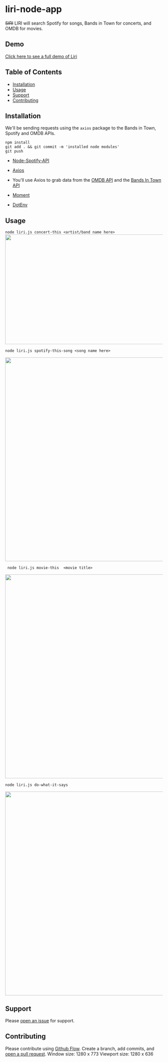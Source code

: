 # liri-node-app
~~SIRI~~ LIRI will search Spotify for songs, Bands in Town for concerts, and OMDB for movies.

## Demo
[Click here to see a full demo of Liri](https://www.youtube.com/watch?v=wBWvw02D9ao&feature=youtu.be&fbclid=IwAR32bexvGzCffdhB52hbuG2F1g1yC8h-HjIZx-kBhFa9vRYx6QMHU8dkshM)

## Table of Contents

- [Installation](#installation)
- [Usage](#usage)
- [Support](#support)
- [Contributing](#contributing)


## Installation

 We'll be sending requests using the `axios` package to the Bands in Town, Spotify and OMDB APIs.

 ```
 npm install 
 git add . && git commit -m 'installed node modules'
 git push

 ```

* [Node-Spotify-API](https://www.npmjs.com/package/node-spotify-api)

* [Axios](https://www.npmjs.com/package/axios)

* You'll use Axios to grab data from the [OMDB API](http://www.omdbapi.com) and the [Bands In Town API](http://www.artists.bandsintown.com/bandsintown-api)

* [Moment](https://www.npmjs.com/package/moment)

* [DotEnv](https://www.npmjs.com/package/dotenv)


## Usage


 ``` node liri.js concert-this <artist/band name here> ```
 <img src="https://github.com/zenwattage/liri-node-app/blob/master/concert-this.JPG" width="650" height="350">

``` node liri.js spotify-this-song <song name here> ```

<img src="https://github.com/zenwattage/liri-node-app/blob/master/spotify-this.JPG" width="650">

``` node liri.js movie-this  <movie title>```

<img src="https://media.giphy.com/media/YSqjZU3OgZVqwhLGwk/giphy.gif" width="650">

``` node liri.js do-what-it-says ```

<img src="https://media.giphy.com/media/246R1LiF56aKyCuKJC/giphy.gif" width="650">



  


## Support

Please [open an issue](https://github.com/zenwattage/liri-node-app/issues/new) for support.

## Contributing

Please contribute using [Github Flow](https://guides.github.com/introduction/flow/). Create a branch, add commits, and [open a pull request](https://github.com/zenwattage/liri-node-app/compare).
Window size: 1280 x 773
Viewport size: 1280 x 636